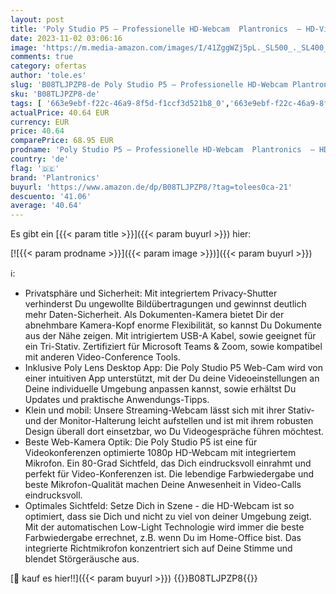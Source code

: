 ```yaml
---
layout: post
title: 'Poly Studio P5 – Professionelle HD-Webcam  Plantronics  – HD-Videokonferenzkamera mit 1080p'
date: 2023-11-02 03:06:16
image: 'https://m.media-amazon.com/images/I/41ZggWZj5pL._SL500_._SL400_.jpg'
comments: true
category: ofertas
author: 'tole.es'
slug: 'B08TLJPZP8-de Poly Studio P5 – Professionelle HD-Webcam Plantronics –...'
sku: 'B08TLJPZP8-de'
tags: [ '663e9ebf-f22c-46a9-8f5d-f1ccf3d521b8_0','663e9ebf-f22c-46a9-8f5d-f1ccf3d521b8_2601','663e9ebf-f22c-46a9-8f5d-f1ccf3d521b8_901','663e9ebf-f22c-46a9-8f5d-f1ccf3d521b8_9901','Arborist Merchandising Root','Computer & Zubehör','Computer Audio & Video Zubehör','Elektronik & Foto','Elektronik & Foto: Produkte mit Umwelt-Label','Poly Business Savings','Self Service','Special Features Stores','Webcams','Webcams, Headsets & Mikrofone','Zubehoer','Zubehör','plantronics','🇩🇪', ]
actualPrice: 40.64 EUR
currency: EUR
price: 40.64
comparePrice: 68.95 EUR
prodname: 'Poly Studio P5 – Professionelle HD-Webcam  Plantronics  – HD-Videokonferenzkamera mit 1080p'
country: 'de'
flag: '🇩🇪'
brand: 'Plantronics'
buyurl: 'https://www.amazon.de/dp/B08TLJPZP8/?tag=tolees0ca-21'
descuento: '41.06'
average: '40.64'
---
```


Es gibt ein [{{< param title >}}]({{< param buyurl >}}) hier:

[![{{< param prodname >}}]({{< param image >}})]({{< param buyurl >}})

ℹ️:

- Privatsphäre und Sicherheit: Mit integriertem Privacy-Shutter verhinderst Du ungewollte Bildübertragungen und gewinnst deutlich mehr Daten-Sicherheit. Als Dokumenten-Kamera bietet Dir der abnehmbare Kamera-Kopf enorme Flexibilität, so kannst Du Dokumente aus der Nähe zeigen. Mit intrigiertem USB-A Kabel, sowie geeignet für ein Tri-Stativ. Zertifiziert für Microsoft Teams & Zoom, sowie kompatibel mit anderen Video-Conference Tools.
- Inklusive Poly Lens Desktop App: Die Poly Studio P5 Web-Cam wird von einer intuitiven App unterstützt, mit der Du deine Videoeinstellungen an Deine individuelle Umgebung anpassen kannst, sowie erhältst Du Updates und praktische Anwendungs-Tipps.
- Klein und mobil: Unsere Streaming-Webcam lässt sich mit ihrer Stativ- und der Monitor-Halterung leicht aufstellen und ist mit ihrem robusten Design überall dort einsetzbar, wo Du Videogespräche führen möchtest.
- Beste Web-Kamera Optik: Die Poly Studio P5 ist eine für Videokonferenzen optimierte 1080p HD-Webcam mit integriertem Mikrofon. Ein 80-Grad Sichtfeld, das Dich eindrucksvoll einrahmt und perfekt für Video-Konferenzen ist. Die lebendige Farbwiedergabe und beste Mikrofon-Qualität machen Deine Anwesenheit in Video-Calls eindrucksvoll.
- Optimales Sichtfeld: Setze Dich in Szene - die HD-Webcam ist so optimiert, dass sie Dich und nicht zu viel von deiner Umgebung zeigt. Mit der automatischen Low-Light Technologie wird immer die beste Farbwiedergabe errechnet, z.B. wenn Du im Home-Office bist. Das integrierte Richtmikrofon konzentriert sich auf Deine Stimme und blendet Störgeräusche aus.

[🛒 kauf es hier!!]({{< param buyurl >}})
{{<world>}}B08TLJPZP8{{</world>}}
